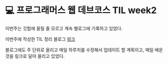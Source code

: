 # 💻 프로그래머스 웹 데브코스 TIL week2

이번주는 깃헙에 올릴 줄 모르고 계속 벨로그에 기록하고 있었다.

이번주에 작성한 TIL 정리 블로그 [링크](https://velog.io/@chloe41297/KDT-%ED%94%84%EB%A1%9C%EA%B7%B8%EB%9E%98%EB%A8%B8%EC%8A%A4-%ED%94%84%EB%A1%A0%ED%8A%B8%EC%97%94%EB%93%9C-week2) 

블로그에도 주 단위로 올리고 매일 하루치를 수정해서 업데이트 할 계획이고, 매일 배운것을 링크로 달아 올리고 있었다.

